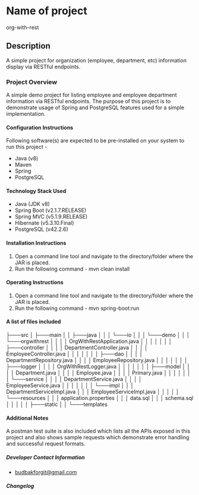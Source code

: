 # Name of project 
org-with-rest

## Description 
A simple project for organization (employee, department, etc) information display via RESTful endpoints.

### Project Overview
A simple demo project for listing employee and employee department information via RESTful endpoints. 
The purpose of this project is to demonstrate usage of Spring and PostgreSQL features used for a simple implementation.

#### Configuration Instructions
Following software(s) are expected to be pre-installed on your system to run this project - 
* Java (v8)
* Maven
* Spring
* PostgreSQL

#### Technology Stack Used
- Java (JDK v8)
- Spring Boot (v2.1.7.RELEASE)
- Spring MVC (v5.1.9.RELEASE)
- Hibernate (v5.3.10.Final)
- PostgreSQL (v42.2.6)


#### Installation Instructions
1. Open a command line tool and navigate to the directory/folder where the JAR is placed.
2. Run the following command - mvn clean install


#### Operating Instructions
1. Open a command line tool and navigate to the directory/folder where the JAR is placed.
2. Run the following command - mvn spring-boot:run

#### A list of files included
├───src
│   ├───main
│   │   ├───java
│   │   │   └───io
│   │   │       └───demo
│   │   │           └───orgwithrest
│   │   │               │   OrgWithRestApplication.java
│   │   │               │
│   │   │               ├───controller
│   │   │               │       DepartmentController.java
│   │   │               │       EmployeeController.java
│   │   │               │
│   │   │               ├───dao
│   │   │               │       DepartmentRepository.java
│   │   │               │       EmployeeRepository.java
│   │   │               │
│   │   │               ├───logger
│   │   │               │       OrgWithRestLogger.java
│   │   │               │
│   │   │               ├───model
│   │   │               │       Department.java
│   │   │               │       Employee.java
│   │   │               │       Primary.java
│   │   │               │
│   │   │               └───service
│   │   │                   │   DepartmentService.java
│   │   │                   │   EmployeeService.java
│   │   │                   │
│   │   │                   └───impl
│   │   │                           DepartmentServiceImpl.java
│   │   │                           EmployeeServiceImpl.java
│   │   │
│   │   └───resources
│   │       │   application.properties
│   │       │   data.sql
│   │       │   schema.sql
│   │       │
│   │       ├───static
│   │       └───templates

#### Additional Notes
A postman test suite is also included which lists all the APIs exposed in this project and also shows sample requests which demonstrate error handling and successful request formats.

##### Developer Contact Information
- budbakforgit@gmail.com

##### Changelog

 